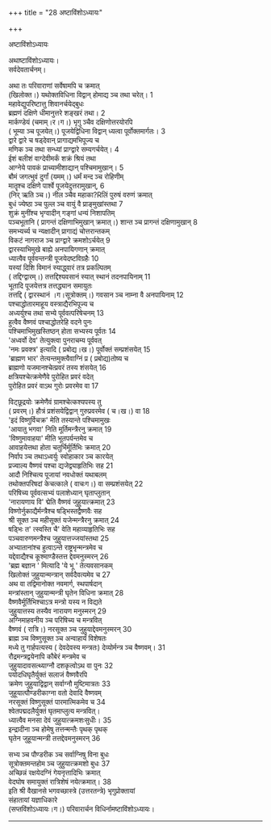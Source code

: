 +++
title = "28 अष्टाविंशोऽध्यायः"

+++





अष्टाविंशोऽध्यायः  




  
अथाष्टाविंशोऽध्यायः।  
सर्वदेवतार्चनम्।  
  
अथा तः परिवाराणां सर्वेषामपि च क्रमात्  
(खिलोक्त।) यथोक्तविधिना विद्वान् होमाद्य ञ्च तथा चरेत्। 1  
महावेद्युपरिष्टात्तु शिवानर्चयेद्बुधः  
ब्रह्मणं दक्षिणे धीमानुत्तरे शङ्खरं तथा। 2  
मार्कण्डेयं (चमाम्।र।ग।) भृगु ञ्चैव दक्षिणोत्तरयोरपि  
( भूम्या ञ्च पूजयेत्।) पूजयेद्विधिना विद्वान् ध्यत्वा पूर्वोक्तमार्गतः। 3  
द्वारे द्वारे च षड्देवान् प्रागाद्यमभिपूज्य च  
मणिक ञ्च तथा सन्ध्यां प्राग्द्वारे सम्यगर्चयेत्। 4  
ईशं बलीशं वाग्देवीमर्कं शक्रं श्रियं तथा  
आग्नेये पावकं प्राच्यामीशाद्यान् पश्चिमामुखान्। 5  
बौमं जगत्भुवं दुर्गां (यमम्।) धर्मं मन्द ञ्च रोहिणीम्  
मातॄश्च दक्षिणे पार्श्वे पूजयेदुत्तरामुखान्, 6  
(निर् ऋति ञ्च।) नील ञ्चैव महाका?Rलिं पुरुषं वरुणं क्रमात्  
बुधं ज्येष्ठा ञ्च पुल्ल ञ्च वायुं वै प्राङ्मुखांस्तथा 7  
शुक्रं मुनींश्च भृग्वादीन् गङ्गां धन्यं निशापतिम्  
पञ्चभूतानि ( प्रागन्तं दक्षिणाभिमुखान् क्रमात्।) शान्त ञ्च प्रागन्तं दक्षिणामुखान् 8  
समभ्यर्च्य च न्यक्षादीन् प्रागाद्यं चोत्तरान्तकम्  
विकटं नागराज ञ्च प्राग्द्वारे क्रमशोऽर्चयेत् 9  
द्वारस्याभिमुखे बाह्ये अनपायिगणान् क्रमात्  
ध्यात्वैव पूर्ववन्तन्त्री पूजयेदष्टविग्रहैः 10  
यस्यां दिशि विमानं स्याद्ध्वारं तत्र प्रकल्पितम्  
( तद्दिग्द्वारम्।) तत्तद्दिश्यवसानं स्यात् स्थानं तदनपायिनाम् 11  
भूतादि पूजयेत्तत्र तत्तद्ध्यान समायुतः  
तत्तद्दि ( द्वारस्थानं ।ग।सूत्रोक्तम्।) गवसान ञ्च नाम्ना वै अनपायिनाम् 12  
पश्चाद्धोतारमाहूय वस्त्राद्यैरभिपूज्य च  
अध्यर्युश्च तथा सभ्ये पूर्ववत्परिषेचनम्‌ 13  
हुत्वैव वैष्णवं पश्चाद्धोतरेहि वदने पुनः  
पश्चिमाभिमुखस्तिष्ठन् होता सभ्यस्य पूर्वतः 14  
'अध्वर्वो देव' तेत्युक्त्वा पुनराचम्य पूर्ववत्  
'नमः प्रवक्त्र' इत्यादि ( प्रबोद्य।ख।) पूर्वोक्तं सम्प्रशंसयेत् 15  
'ब्राह्मण भार' तेत्यन्तमुक्त्वैवाग्निं प्र ( प्रबोद्य)तोष्य च  
ब्राह्मणो यजमानश्चेत्प्रवरं तस्य शंसयेत् 16  
क्षत्रियश्चेत्क्रमेणैवे पुरोहित प्रवरं वदेत्  
पुरोहित प्रवरं वाऽथ गुरोः प्रवरमेव वा 17  
  
  
विट्छूद्रयोः क्रमेणैवं ग्रामश्चेत्कश्यपस्य तु  
( प्रवरम्।) हौत्रं प्रशंसयेद्विद्वान् गुरुप्रवरमेव ( च।ख।) वा 18  
'इदं विष्णुर्विचक्र' मेति तस्यान्ते पश्चिमामुखः  
'आयातु भगवा' निति मूर्तिमन्त्रैरनु क्रमात् 19  
'विष्णुमावाहया' मीति भूतपर्यन्तमेव च  
आवाहयेत्तथा होता चतुर्भिर्मूर्तिभिः क्रमात् 20  
निर्वाप ञ्च तथाऽध्वर्युः स्वोहाकार ञ्च कारयेत्  
प्रज्वाल्य वैष्णवं पश्चा द्यजेद्व्याहृतिभिः सह 21  
आदौ निश्चित्य पूजायां नवधोक्तं यथाबलम्  
तथोक्तपरिषदां केचत्काले ( वाचःग।) वा सम्प्रशंसयेत् 22  
परिषिच्य पूर्ववत्सभ्यं पलाशेध्यान् घृताप्लुतान्  
'नारायणाय वि' द्मेति वैष्णवं जुहुयात्क्रमात् 23  
विष्णोर्नुकाद्यैर्मन्त्रैश्च षड्भिस्तद्वैष्णवैः सह  
श्री सूक्त ञ्च महीसूक्तं यजेन्मन्त्रैरनु क्रमात् 24  
षड्भिः त' त्स्वस्ति चै' वेति महाव्याहृतिभिः सह  
पञ्चवारुणमन्त्रैश्च जुहुयात्तज्जयांस्तथा 25  
अभ्यातानांश्च हुत्वाऽन्ते राष्ट्रभृन्मन्त्रमेव च  
यद्देवाद्यैश्च कूश्माण्डैस्तत्त द्देवमनुस्मरन् 26  
'ब्रह्म बज्ञान ' मित्यादि 'ये भू ' तेत्यवसानकम्  
खिलोक्तं जुहुयान्मन्त्रान् सर्वदैवत्यमेव च 27  
अथ वा तद्विमानोक्त नवमार्ग, स्थपार्षदान्  
मन्त्रांस्तान् जुहुयान्मन्त्री घृतेन विधिना क्रमात् 28  
वैष्णवैर्मूर्तिभिश्चाऽत्र मन्त्रो यस्य न विद्यते  
जुहुयात्तस्य तस्यैव नारायण मनुस्मरन् 29  
अग्निमाहवनीय ञ्च परिषिच्य च मन्त्रवित्  
वैष्णवं ( रात्रि।) नरसूक्त ञ्च जुहुयाद्देवमनुस्मरन् 30  
ब्राह्म ञ्च विष्णुसूक्त ञ्च अन्वाहार्यं विशेषतः  
मध्ये तु गार्हपत्यस्य ( देवदेवस्य मन्त्रतः) देव्योर्मन्त्र ञ्च वैष्णवम्। 31  
रौद्रमन्त्रद्वयेनापि कौबेरं मन्त्रमेव च  
जुहुयादावसत्थ्याग्नौ दशकृत्वोऽथ वा पुनः 32  
पयोदधिघृतैर्युक्तं सलाजं वैष्णवैरपि  
क्रमेण जुहुयाद्विद्वान् सर्वाग्नौ मुष्टिमात्रतः 33  
जुहूयात्पौण्डरीकाग्ना वतो देवादि वैष्णवम्  
नरसूक्तं विष्णुसूक्तं पारमात्मिकमेव च 34  
श्वेतपद्मदलैर्युक्तं घृतमाप्लुत्य मन्त्रवित्।  
ध्यात्वैव मनसा देवं जुहुयात्क्रमशःसुधीः। 35  
इन्द्रादीना ञ्च होमेषु तत्तन्मन्तैः पृथक् पृथक्  
घृतेन जुहूयान्मन्त्री तत्तद्देवमनुस्मरन् 36  
  
  
सभ्य ञ्च पौण्डरीक ञ्च सर्वाग्निषु विना बुधः  
सूत्रोक्तमन्तहोम ञ्च जुहुयात्क्रमशो बुधः 37  
अच्छिन्नं रक्षयेदग्निं गेयनृत्तादिभिः क्रमात्  
वेदघोष समायुक्तं रात्रिशेषं नयेत्क्रमात्। 38  
इति श्री वैखानसे भगवच्छास्त्रे (उत्तरतन्त्रे) भृगुप्रोक्तायां  
संहातायां यज्ञाधिकारे  
(सप्तविंशोऽध्यायः।ग।) परिवारार्चन विधिर्नामष्टाविंशोऽध्यायः।  


_________

